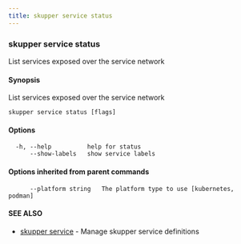 ```yaml
---
title: skupper service status
---
```

### skupper service status

List services exposed over the service network

#### Synopsis

List services exposed over the service network

```
skupper service status [flags]
```

#### Options

```
  -h, --help          help for status
      --show-labels   show service labels
```

#### Options inherited from parent commands

```
      --platform string   The platform type to use [kubernetes, podman]
```

#### SEE ALSO

* [skupper service](skupper_service.html)	 - Manage skupper service definitions

<!-- ###### Auto generated by spf13/cobra on 1-Feb-2024
 -->